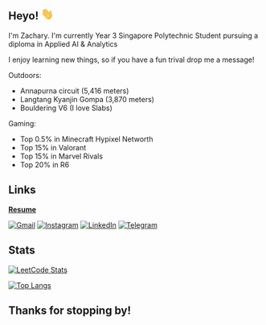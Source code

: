 ## Heyo! <img src="./Content\wave.gif" width="25">

I'm Zachary. I'm currently Year 3 Singapore Polytechnic Student pursuing a diploma in Applied AI & Analytics

I enjoy learning new things, so if you have a fun trival drop me a message!


Outdoors:
- Annapurna circuit (5,416 meters)
- Langtang Kyanjin Gompa (3,870 meters)
- Bouldering V6 (I love Slabs)


Gaming:
- Top 0.5% in Minecraft Hypixel Networth
- Top 15% in Valorant
- Top 15% in Marvel Rivals
- Top 20% in R6


## Links
[__Resume__](https://drive.google.com/file/d/1OoSqrcIxtsRbbcVuV0IW1UuwQsP7kQG0/view?usp=sharing)

[![Gmail](https://img.shields.io/badge/Gmail-D14836?style=for-the-badge&logo=gmail&logoColor=white)](mailto:zacharylyj@gmail.com)
[![Instagram](https://img.shields.io/badge/Instagram-%23E4405F.svg?style=for-the-badge&logo=Instagram&logoColor=white)](https://www.instagram.com/zacweee/)
[![LinkedIn](https://img.shields.io/badge/linkedin-%230077B5.svg?style=for-the-badge&logo=linkedin&logoColor=white)](https://www.linkedin.com/in/zachary-leong-a88427260/)
[![Telegram](https://img.shields.io/badge/Telegram-2CA5E0?style=for-the-badge&logo=telegram&logoColor=white)](https://t.me/zacweee)


## Stats
[![LeetCode Stats](https://leetcard.jacoblin.cool/zacweee?ext=contest)](https://leetcode.com/zacweee/)

[![Top Langs](https://github-readme-stats.vercel.app/api/top-langs/?username=zacharylyj&theme=bear&exclude_repo=Chew-sy)](https://github.com/anuraghazra/github-readme-stats)



## Thanks for stopping by!
